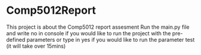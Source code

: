 # Comp5012Report
This project is about the Comp5012 report assesment
Run the main.py file and write no in console if you would like to run the project with the pre-defined parameters or type in yes if you would like to run the parameter test (it will take over 15mins)
